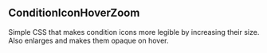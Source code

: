 ## ConditionIconHoverZoom
Simple CSS that makes condition icons more legible by increasing their size.  Also enlarges and makes them opaque on hover.
